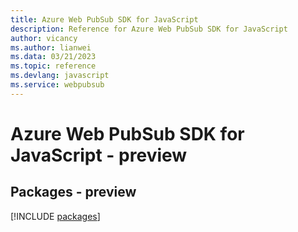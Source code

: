 ```yaml
---
title: Azure Web PubSub SDK for JavaScript
description: Reference for Azure Web PubSub SDK for JavaScript
author: vicancy
ms.author: lianwei
ms.data: 03/21/2023
ms.topic: reference
ms.devlang: javascript
ms.service: webpubsub
---
```

# Azure Web PubSub SDK for JavaScript - preview
## Packages - preview
[!INCLUDE [packages](web-pubsub-index.md)]
